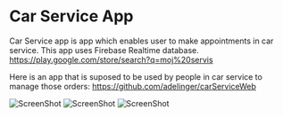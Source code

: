 # Car Service App

Car Service app is app which enables user to make appointments in car service. This app uses Firebase Realtime database. 
https://play.google.com/store/search?q=moj%20servis

Here is an app that is suposed to be used by people in car service to manage those orders:
https://github.com/adelinger/carServiceWeb

![ScreenShot](https://lh3.googleusercontent.com/cXRAjh9g7V5VzV161-d05DgptqxVP0BGmRJjnkuH_62xNtVpvXeX6dGFkoCUPjpaFYw=w1609-h813-rw)
![ScreenShot](https://lh3.googleusercontent.com/UWd84H-osgasc_Scr9M_B_Vp-DJ9JWlhwKZ8HXnfUwZbxJcUoSSNIhgM-pgWyWI2_2NK=w1609-h813-rw)
![ScreenShot](https://lh3.googleusercontent.com/ozfTzcOqgX-BEFO9hD3rJXelWuajRs3dmezY08TDfydQztDcBX5fIJ2Sli_QsCFz2Q=w1609-h813-rw)

